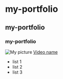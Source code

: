 # my-portfolio
## my-portfolio
### my-portfolio
![My picture](https://plus.unsplash.com/premium_photo-1664474619075-644dd191935f?fm=jpg&q=60&w=3000&ixlib=rb-4.1.0&ixid=M3wxMjA3fDB8MHxzZWFyY2h8MXx8aW1hZ2V8ZW58MHx8MHx8fDA%3D)
[Video name](https://www.youtube.com/watch?v=RGaW82k4dK4)
* list 1
* list 2
* list 3
